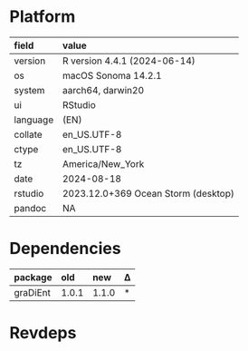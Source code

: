 # Platform

|field    |value                               |
|:--------|:-----------------------------------|
|version  |R version 4.4.1 (2024-06-14)        |
|os       |macOS Sonoma 14.2.1                 |
|system   |aarch64, darwin20                   |
|ui       |RStudio                             |
|language |(EN)                                |
|collate  |en_US.UTF-8                         |
|ctype    |en_US.UTF-8                         |
|tz       |America/New_York                    |
|date     |2024-08-18                          |
|rstudio  |2023.12.0+369 Ocean Storm (desktop) |
|pandoc   |NA                                  |

# Dependencies

|package  |old   |new   |Δ  |
|:--------|:-----|:-----|:--|
|graDiEnt |1.0.1 |1.1.0 |*  |

# Revdeps

